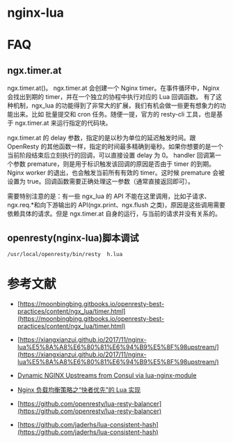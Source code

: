 # nginx-lua


# FAQ

## ngx.timer.at

ngx.timer.at()。 ngx.timer.at 会创建一个 Nginx timer。在事件循环中，Nginx 会找出到期的 timer，并在一个独立的协程中执行对应的 Lua 回调函数。 有了这种机制，ngx_lua 的功能得到了非常大的扩展，我们有机会做一些更有想象力的功能出来。比如 批量提交和 cron 任务。随便一提，官方的 resty-cli 工具，也是基于 ngx.timer.at 来运行指定的代码块。

ngx.timer.at 的 delay 参数，指定的是以秒为单位的延迟触发时间。跟 OpenResty 的其他函数一样，指定的时间最多精确到毫秒。如果你想要的是一个当前阶段结束后立刻执行的回调，可以直接设置 delay 为 0。 handler 回调第一个参数 premature，则是用于标识触发该回调的原因是否由于 timer 的到期。Nginx worker 的退出，也会触发当前所有有效的 timer。这时候 premature 会被设置为 true。回调函数需要正确处理这一参数（通常直接返回即可）。

需要特别注意的是：有一些 ngx_lua 的 API 不能在这里调用，比如子请求、ngx.req.*和向下游输出的 API(ngx.print、ngx.flush 之类)，原因是这些调用需要依赖具体的请求。但是 ngx.timer.at 自身的运行，与当前的请求并没有关系的。

## openresty(nginx-lua)脚本调试

```
/usr/local/openresty/bin/resty  h.lua
```


# 参考文献

- [https://moonbingbing.gitbooks.io/openresty-best-practices/content/ngx_lua/timer.html](https://moonbingbing.gitbooks.io/openresty-best-practices/content/ngx_lua/timer.html)

- [https://xiangxianzui.github.io/2017/11/nginx-lua%E5%8A%A8%E6%80%81%E6%94%B9%E5%8F%98upstream/](https://xiangxianzui.github.io/2017/11/nginx-lua%E5%8A%A8%E6%80%81%E6%94%B9%E5%8F%98upstream/)

- [Dynamic NGINX Upstreams from Consul via lua-nginx-module](https://medium.com/@sigil66/dynamic-nginx-upstreams-from-consul-via-lua-nginx-module-2bebc935989b)

- [Nginx 负载均衡策略之“快者优先”的 Lua 实现](https://toutiao.io/posts/ocepp3/preview)

- [https://github.com/openresty/lua-resty-balancer](https://github.com/openresty/lua-resty-balancer)

- [https://github.com/jaderhs/lua-consistent-hash](https://github.com/jaderhs/lua-consistent-hash)
